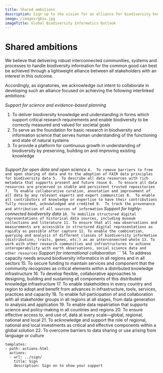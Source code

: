 ```yaml
---
title: Shared ambitions
description: Sign up to the vision for an alliance for biodiversity knowledge
image: /images/gbio.jpg
imageTitle: Global Biodiversity Informatics Outlook
---
```


# Shared ambitions
We believe that delivering robust interconnected communities, systems and processes to handle biodiversity information for the common good can best be achieved through a lightweight alliance between all stakeholders with an interest in this outcome.

Accordingly, as signatories, we acknowledge out intent to collaborate in developing such an alliance focused on achieving the following interlinked ambitions:

_Support for science and evidence-based planning_

1.	To deliver biodiversity knowledge and understanding in forms which support critical research requirements and enable biodiversity to be correctly measured and valued for societal goals
2.	To serve as the foundation for basic research in biodiversity and information science that serves human understanding of the functioning and state of natural systems 
3.	To provide a platform for continuous growth in understanding of biodiversity by preserving, building on and improving existing knowledge
    ```
_Support for open data and open science_
    ```
4.	To remove barriers to free and open sharing of data and to the adoption of FAIR data principles  for biodiversity data
5.	To describe all data resources with rich metadata that supports present and future reuse
6.	To ensure all data resources are preserved in stable and persistent trusted repositories
7.	To enable collaborative curation, annotation and improvement of all data by any relevant experts and expert communities
8.	To enable all contributors of knowledge or expertise to have their contributions fully recorded, acknowledged and credited
9.	To track the provenance and attribution of all sources of information
    ```
_Support for highly-connected biodiversity data_
    ```
10.	To mobilize structured digital representations of historical data sources, including museum collections and literature
11.	To ensure that all new observations and measurements are accessible in structured digital representations as rapidly as possible after capture
12.	To enable the combination, querying and analysis of different classes of biodiversity information (distribution, traits, genes, etc.) as an interconnected whole
13.	To work with other research communities and infrastructures to achieve interoperability with earth observations, social science data and other resources
    ```
_Support for international collaboration_
    ```
14.	To address capacity needs around biodiversity informatics in all regions and in all sectors
15.	To secure funding to maintain services and component that the community recognizes as critical elements within a distributed knowledge infrastructure
16.	To develop flexible, collaborative approaches to designing, building and sustaining all components of this distributed knowledge infrastructure
17.	To enable stakeholders in every country and region to adopt and benefit from advances in infrastructure, tools, services, practices and capacity
18.	To enable full participation of and collaboration with all stakeholder groups in all regions at all stages, from data generation to analysis and application
19.	To enable data repatriation that supports science and policy-making in all countries and regions
20.	To ensure effective access to, and use of, data at every scale—global, regional, national and local
21.	To acknowledge and support the role of regional, national and local investments as critical and effective components within a global solution
22.	To overcome barriers to data sharing or use arising from language or culture

```styledYaml
templates:
- path: actions.html
  actions:
  - url: ../sign/
    title: Sign
    description: Sign on to show your support
```

